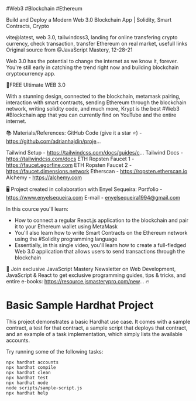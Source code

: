 #Web3 #Blockchain #Ethereum

Build and Deploy a Modern Web 3.0 Blockchain App | Solidity, Smart Contracts, Crypto

vite@latest, web 3.0, tailwindcss3, landing for online transfering crypto currency, check transaction, transfer  Ethereum on real market, usefull links
Original source from @JavaScript Mastery, 12-28-21 

Web 3.0 has the potential to change the internet as we know it, forever. You're still early in catching the trend right now and building blockchain cryptocurrency app. 

📙FREE Ultimate WEB 3.0 

With a stunning design, connected to the blockchain, metamask pairing, interaction with smart contracts, sending Ethereum through the blockchain network, writing solidity code, and much more, Krypt is the best #Web3 #Blockchain app that you can currently find on YouTube and the entire internet.

📚 Materials/References:
GitHub Code (give it a star ⭐) - https://github.com/adrianhajdin/proje...

Tailwind Setup - https://tailwindcss.com/docs/guides/c...
Tailwind Docs - https://tailwindcss.com/docs
ETH Ropsten Faucet 1 - https://faucet.egorfine.com
ETH Ropsten Faucet 2 - https://faucet.dimensions.network
Etherscan - https://ropsten.etherscan.io
Alchemy - https://alchemy.com

🖥️ Project created in collaboration with Enyel Sequeira: 
Portfolio - https://www.enyelsequeira.com
E-mail - enyelsequeira1994@gmail.com

In this cource you'll learn:
- How to connect a regular React.js application to the blockchain and pair it to your Ethereum wallet using MetaMask
- You'll also learn how to write Smart Contracts on the Ethereum network using the #Solidity programming language
- Essentially, in this single video, you'll learn how to create a full-fledged Web 3.0 application that allows users to send transactions through the blockchain

📧 Join exclusive JavaScript Mastery Newsletter on Web Development, JavaScript & React to get exclusive programming guides, tips & tricks, and entire e-books: https://resource.jsmasterypro.com/new... 🔥

# Basic Sample Hardhat Project

This project demonstrates a basic Hardhat use case. It comes with a sample contract, a test for that contract, a sample script that deploys that contract, and an example of a task implementation, which simply lists the available accounts.

Try running some of the following tasks:

```shell
npx hardhat accounts
npx hardhat compile
npx hardhat clean
npx hardhat test
npx hardhat node
node scripts/sample-script.js
npx hardhat help
```